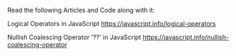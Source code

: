 Read the following Articles and Code along with it:

Logical Operators in JavaScript
https://javascript.info/logical-operators

Nullish Coalescing Operator '??' in JavaScript
https://javascript.info/nullish-coalescing-operator